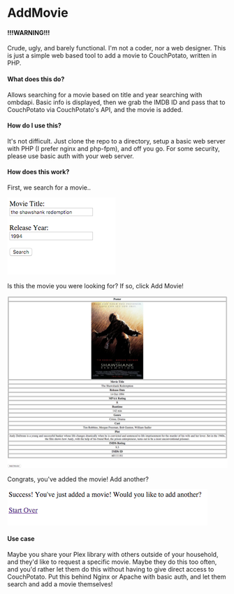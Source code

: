 # AddMovie

#### !!!WARNING!!!
Crude, ugly, and barely functional.  I'm not a coder, nor a web designer.  This is just a simple web based tool to add a movie to CouchPotato, written in PHP.

#### What does this do?
 
Allows searching for a movie based on title and year searching with ombdapi.  Basic info is displayed, then we grab the IMDB ID and pass that to CouchPotato via CouchPotato's API, and the movie is added.

#### How do I use this?

It's not difficult.  Just clone the repo to a directory, setup a basic web server with PHP (I prefer nginx and php-fpm), and off you go.  For some security, please use basic auth with your web server.

#### How does this work?

First, we search for a movie..  

![search](/screenshots/search.png?raw=true "Search for a Movie")

Is this the movie you were looking for?  If so, click Add Movie! 

![find](/screenshots/find.png?raw=true "Find the Movie")

Congrats, you've added the movie!  Add another?  

![add](/screenshots/add.png?raw=true "Add the Movie")


#### Use case

Maybe you share your Plex library with others outside of your household, and they'd like to request a specific movie.  Maybe they do this too often, and you'd rather let them do this without having to give direct access to CouchPotato.  Put this behind Nginx or Apache with basic auth, and let them search and add a movie themselves!
